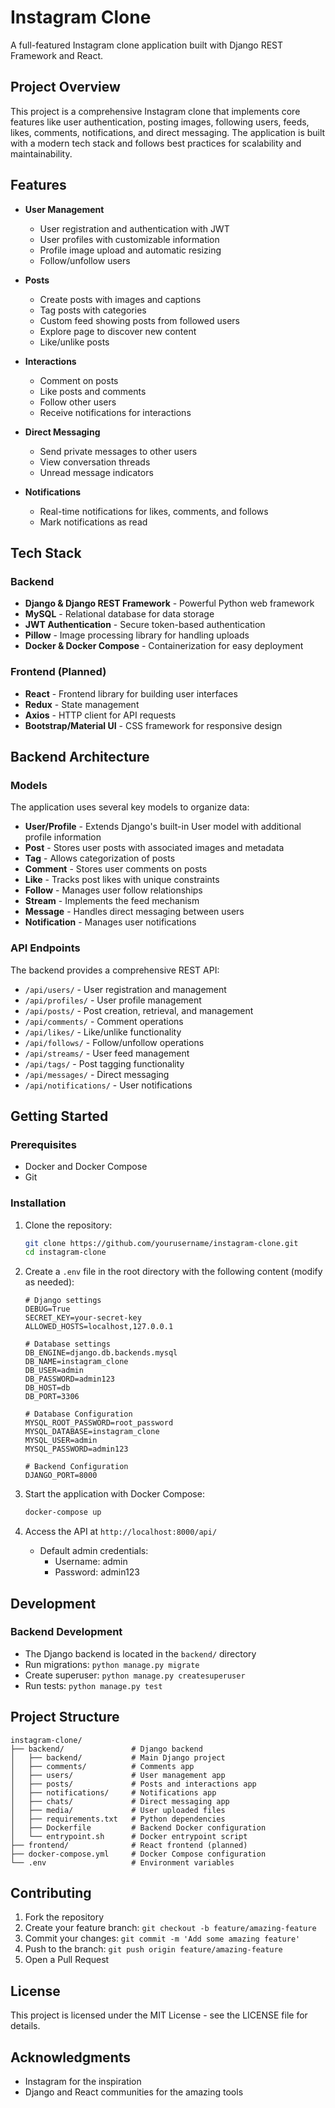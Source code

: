 # Instagram Clone

A full-featured Instagram clone application built with Django REST Framework and React.

## Project Overview

This project is a comprehensive Instagram clone that implements core features like user authentication, posting images, following users, feeds, likes, comments, notifications, and direct messaging. The application is built with a modern tech stack and follows best practices for scalability and maintainability.

## Features

- **User Management**
  - User registration and authentication with JWT
  - User profiles with customizable information
  - Profile image upload and automatic resizing
  - Follow/unfollow users

- **Posts**
  - Create posts with images and captions
  - Tag posts with categories
  - Custom feed showing posts from followed users
  - Explore page to discover new content
  - Like/unlike posts

- **Interactions**
  - Comment on posts
  - Like posts and comments
  - Follow other users
  - Receive notifications for interactions

- **Direct Messaging**
  - Send private messages to other users
  - View conversation threads
  - Unread message indicators

- **Notifications**
  - Real-time notifications for likes, comments, and follows
  - Mark notifications as read

## Tech Stack

### Backend
- **Django & Django REST Framework** - Powerful Python web framework
- **MySQL** - Relational database for data storage
- **JWT Authentication** - Secure token-based authentication
- **Pillow** - Image processing library for handling uploads
- **Docker & Docker Compose** - Containerization for easy deployment

### Frontend (Planned)
- **React** - Frontend library for building user interfaces
- **Redux** - State management
- **Axios** - HTTP client for API requests
- **Bootstrap/Material UI** - CSS framework for responsive design

## Backend Architecture

### Models
The application uses several key models to organize data:

- **User/Profile** - Extends Django's built-in User model with additional profile information
- **Post** - Stores user posts with associated images and metadata
- **Tag** - Allows categorization of posts
- **Comment** - Stores user comments on posts
- **Like** - Tracks post likes with unique constraints
- **Follow** - Manages user follow relationships
- **Stream** - Implements the feed mechanism
- **Message** - Handles direct messaging between users
- **Notification** - Manages user notifications

### API Endpoints

The backend provides a comprehensive REST API:

- `/api/users/` - User registration and management
- `/api/profiles/` - User profile management
- `/api/posts/` - Post creation, retrieval, and management
- `/api/comments/` - Comment operations
- `/api/likes/` - Like/unlike functionality
- `/api/follows/` - Follow/unfollow operations
- `/api/streams/` - User feed management
- `/api/tags/` - Post tagging functionality
- `/api/messages/` - Direct messaging
- `/api/notifications/` - User notifications

## Getting Started

### Prerequisites
- Docker and Docker Compose
- Git

### Installation

1. Clone the repository:
   ```bash
   git clone https://github.com/yourusername/instagram-clone.git
   cd instagram-clone
   ```

2. Create a `.env` file in the root directory with the following content (modify as needed):
   ```
   # Django settings
   DEBUG=True
   SECRET_KEY=your-secret-key
   ALLOWED_HOSTS=localhost,127.0.0.1

   # Database settings
   DB_ENGINE=django.db.backends.mysql
   DB_NAME=instagram_clone
   DB_USER=admin
   DB_PASSWORD=admin123
   DB_HOST=db
   DB_PORT=3306

   # Database Configuration
   MYSQL_ROOT_PASSWORD=root_password
   MYSQL_DATABASE=instagram_clone
   MYSQL_USER=admin
   MYSQL_PASSWORD=admin123

   # Backend Configuration
   DJANGO_PORT=8000
   ```

3. Start the application with Docker Compose:
   ```bash
   docker-compose up
   ```

4. Access the API at `http://localhost:8000/api/`
   - Default admin credentials: 
     - Username: admin
     - Password: admin123

## Development

### Backend Development
- The Django backend is located in the `backend/` directory
- Run migrations: `python manage.py migrate`
- Create superuser: `python manage.py createsuperuser`
- Run tests: `python manage.py test`

## Project Structure

```
instagram-clone/
├── backend/               # Django backend
│   ├── backend/           # Main Django project
│   ├── comments/          # Comments app
│   ├── users/             # User management app
│   ├── posts/             # Posts and interactions app
│   ├── notifications/     # Notifications app
│   ├── chats/             # Direct messaging app
│   ├── media/             # User uploaded files
│   ├── requirements.txt   # Python dependencies
│   ├── Dockerfile         # Backend Docker configuration
│   └── entrypoint.sh      # Docker entrypoint script
├── frontend/              # React frontend (planned)
├── docker-compose.yml     # Docker Compose configuration
└── .env                   # Environment variables
```

## Contributing

1. Fork the repository
2. Create your feature branch: `git checkout -b feature/amazing-feature`
3. Commit your changes: `git commit -m 'Add some amazing feature'`
4. Push to the branch: `git push origin feature/amazing-feature`
5. Open a Pull Request

## License

This project is licensed under the MIT License - see the LICENSE file for details.

## Acknowledgments

- Instagram for the inspiration
- Django and React communities for the amazing tools